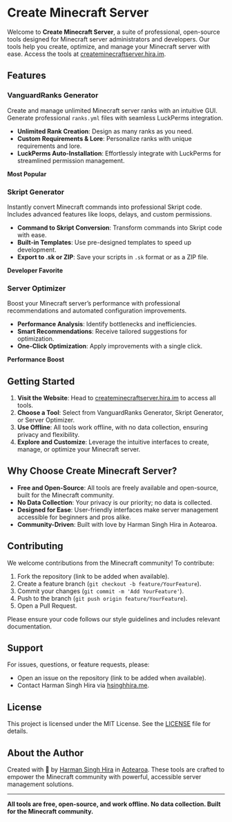 # Create Minecraft Server

Welcome to **Create Minecraft Server**, a suite of professional, open-source tools designed for Minecraft server administrators and developers. Our tools help you create, optimize, and manage your Minecraft server with ease. Access the tools at [createminecraftserver.hira.im](https://createminecraftserver.hira.im/).

## Features

### VanguardRanks Generator
Create and manage unlimited Minecraft server ranks with an intuitive GUI. Generate professional `ranks.yml` files with seamless LuckPerms integration.

- **Unlimited Rank Creation**: Design as many ranks as you need.
- **Custom Requirements & Lore**: Personalize ranks with unique requirements and lore.
- **LuckPerms Auto-Installation**: Effortlessly integrate with LuckPerms for streamlined permission management.

**Most Popular**

### Skript Generator
Instantly convert Minecraft commands into professional Skript code. Includes advanced features like loops, delays, and custom permissions.

- **Command to Skript Conversion**: Transform commands into Skript code with ease.
- **Built-in Templates**: Use pre-designed templates to speed up development.
- **Export to .sk or ZIP**: Save your scripts in `.sk` format or as a ZIP file.

**Developer Favorite**

### Server Optimizer
Boost your Minecraft server’s performance with professional recommendations and automated configuration improvements.

- **Performance Analysis**: Identify bottlenecks and inefficiencies.
- **Smart Recommendations**: Receive tailored suggestions for optimization.
- **One-Click Optimization**: Apply improvements with a single click.

**Performance Boost**

## Getting Started

1. **Visit the Website**: Head to [createminecraftserver.hira.im](https://createminecraftserver.hira.im/) to access all tools.
2. **Choose a Tool**: Select from VanguardRanks Generator, Skript Generator, or Server Optimizer.
3. **Use Offline**: All tools work offline, with no data collection, ensuring privacy and flexibility.
4. **Explore and Customize**: Leverage the intuitive interfaces to create, manage, or optimize your Minecraft server.

## Why Choose Create Minecraft Server?

- **Free and Open-Source**: All tools are freely available and open-source, built for the Minecraft community.
- **No Data Collection**: Your privacy is our priority; no data is collected.
- **Designed for Ease**: User-friendly interfaces make server management accessible for beginners and pros alike.
- **Community-Driven**: Built with love by Harman Singh Hira in Aotearoa.

## Contributing

We welcome contributions from the Minecraft community! To contribute:

1. Fork the repository (link to be added when available).
2. Create a feature branch (`git checkout -b feature/YourFeature`).
3. Commit your changes (`git commit -m 'Add YourFeature'`).
4. Push to the branch (`git push origin feature/YourFeature`).
5. Open a Pull Request.

Please ensure your code follows our style guidelines and includes relevant documentation.

## Support

For issues, questions, or feature requests, please:
- Open an issue on the repository (link to be added when available).
- Contact Harman Singh Hira via [hsinghhira.me](https://hsinghhira.me).

## License

This project is licensed under the MIT License. See the [LICENSE](LICENSE) file for details.

## About the Author

Created with 🤍 by [Harman Singh Hira](https://hsinghhira.me) in [Aotearoa](https://en.wikipedia.org/wiki/Aotearoa). These tools are crafted to empower the Minecraft community with powerful, accessible server management solutions.

---

**All tools are free, open-source, and work offline. No data collection. Built for the Minecraft community.**